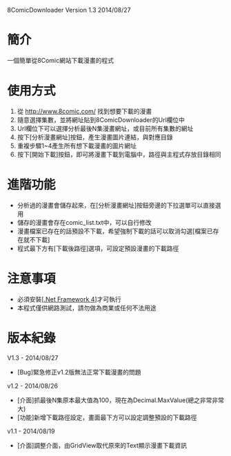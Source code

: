 8ComicDownloader Version 1.3 2014/08/27

簡介
================
一個簡單從8Comic網站下載漫畫的程式

使用方式
================
1. 從 http://www.8comic.com/ 找到想要下載的漫畫
2. 隨意選擇集數，並將網址貼到8ComicDownloader的Url欄位中
3. Url欄位下可以選擇分析最後N集漫畫網址，或目前所有集數的網址
4. 按下[分析漫畫網址]按鈕，產生漫畫圖片連結，與對應目錄
5. 重複步驟1~4產生所有想下載漫畫的圖片網址
6. 按下[開始下載]按鈕，即可將漫畫下載到電腦中，路徑與主程式存放目錄相同

進階功能
================
- 分析過的漫畫會儲存起來，在[分析漫畫網址]按鈕旁邊的下拉選單可以直接選用
- 儲存的漫畫會存在comic_list.txt中，可以自行修改
- 漫畫檔案已存在的話預設不下載，希望強制下載的話可以取消勾選[檔案已存在就不下載]
- 程式最下方有[下載後路徑]選項，可設定預設漫畫的下載路徑

注意事項
================
- 必須安裝[[.Net Framework 4](http://www.microsoft.com/zh-tw/download/details.aspx?id=17718)]才可執行
- 本程式僅供網路測試，請勿做為商業或任何不法用途

版本紀錄
================
V1.3 - 2014/08/27
- [Bug]緊急修正v1.2版無法正常下載漫畫的問題

v1.2 - 2014/08/26
- [介面]抓最後N集原本最大值為100，現在為Decimal.MaxValue(總之非常非常大)
- [功能]新增下載路徑設定，畫面最下方可以設定調整預設的下載路徑

v1.1 - 2014/08/19
- [介面]調整介面，由GridView取代原來的Text顯示漫畫下載資訊
